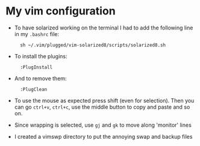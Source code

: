 # My vim configuration

* To have solarized working on the terminal I had to add the following 
line in my `.bashrc` file:

		sh ~/.vim/plugged/vim-solarized8/scripts/solarized8.sh
* To install the plugins:
		
		:PlugInstall
* And to remove them:

		:PlugClean
* To use the mouse as expected press shift (even for selection). Then you can go `ctrl+v`, `ctrl+c`, use the middle button to copy and paste and so on.

* Since wrapping is selected, use `gj` and `gk` to move along 'monitor' lines

* I created a vimswp directory to put the annoying swap and backup files
